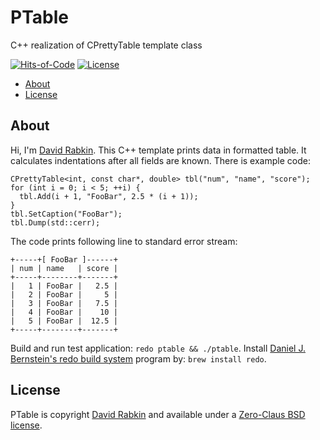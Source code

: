 # PTable
C++ realization of CPrettyTable template class

[![Hits-of-Code](https://hitsofcode.com/github/rdavid/ptable?branch=master)](https://hitsofcode.com/view/github/rdavid/ptable?branch=master)
[![License](https://img.shields.io/badge/license-0BSD-green)](https://github.com/rdavid/ptable/blob/master/LICENSE)

* [About](#about)
* [License](#license)

## About
Hi, I'm [David Rabkin](http://cv.rabkin.co.il). This C++ template prints data in
formatted table. It calculates indentations after all fields are known. There is
example code:

    CPrettyTable<int, const char*, double> tbl("num", "name", "score");
    for (int i = 0; i < 5; ++i) {
      tbl.Add(i + 1, "FooBar", 2.5 * (i + 1));
    }
    tbl.SetCaption("FooBar");
    tbl.Dump(std::cerr);

The code prints following line to standard error stream:

    +-----+[ FooBar ]------+
    | num | name   | score |
    +-----+--------+-------+
    |   1 | FooBar |   2.5 |
    |   2 | FooBar |     5 |
    |   3 | FooBar |   7.5 |
    |   4 | FooBar |    10 |
    |   5 | FooBar |  12.5 |
    +-----+--------+-------+

Build and run test application: `redo ptable && ./ptable`. Install
[Daniel J. Bernstein's redo build system](http://cr.yp.to/redo.html) program by: `brew install redo`.
## License
PTable is copyright [David Rabkin](http://cv.rabkin.co.il) and
available under a [Zero-Claus BSD license](https://github.com/rdavid/ptable/blob/master/LICENSE).
